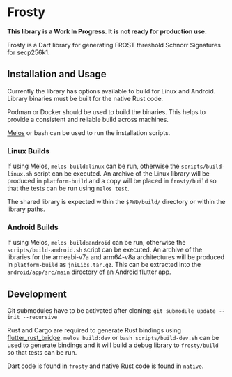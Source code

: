 # Frosty

**This library is a Work In Progress. It is not ready for production use.**

Frosty is a Dart library for generating FROST threshold Schnorr Signatures for
secp256k1.

## Installation and Usage

Currently the library has options available to build for Linux and Android.
Library binaries must be built for the native Rust code.

Podman or Docker should be used to build the binaries. This helps to provide a
consistent and reliable build across machines.

[Melos](https://melos.invertase.dev/getting-started) or bash can be used to run
the installation scripts.

### Linux Builds

If using Melos, `melos build:linux` can be run, otherwise the
`scripts/build-linux.sh` script can be executed. An archive of the Linux library
will be produced in `platform-build` and a copy will be placed in `frosty/build`
so that the tests can be run using `melos test`.

The shared library is expected within the `$PWD/build/` directory or within the
library paths.

### Android Builds

If using Melos, `melos build:android` can be run, otherwise the
`scripts/build-android.sh` script can be executed. An archive of the libraries
for the armeabi-v7a and arm64-v8a architectures will be produced in
`platform-build` as `jniLibs.tar.gz`. This can be extracted into the
`android/app/src/main` directory of an Android flutter app.

## Development

Git submodules have to be activated after cloning: `git submodule update --init --recursive`

Rust and Cargo are required to generate Rust bindings using
[flutter_rust_bridge](https://github.com/fzyzcjy/flutter_rust_bridge).
`melos build:dev` or `bash scripts/build-dev.sh` can be used to generate
bindings and it will build a debug library to `frosty/build` so that tests can
be run.

Dart code is found in `frosty` and native Rust code is found in `native`.

